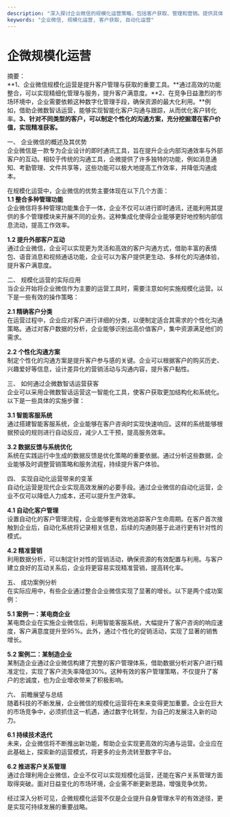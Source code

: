 ```yaml
---
description: "深入探讨企业微信的规模化运营策略，包括客户获取、管理和营销。提供具体方法和案例分析，助力企业提升效率与效益。"
keywords: "企业微信, 规模化运营, 客户获取, 自动化运营"
---
```

# 企微规模化运营

摘要：  
**1、企业微信规模化运营是提升客户管理与获取的重要工具。**通过高效的功能整合，可以实现精细化管理与服务，提升客户满意度。**2、在竞争日益激烈的市场环境中，企业需要依赖这种数字化管理手段，确保资源的最大化利用。**例如，借助企微数智话运营，能够实现智能化客户沟通与跟踪，从而优化客户转化率。**3、针对不同类型的客户，可以制定个性化的沟通方案，充分挖掘潜在客户价值，实现精准获客。**

一、 企业微信的概述及其优势  
企业微信是一款专为企业设计的即时通讯工具，旨在提升企业内部沟通效率与外部客户的互动。相较于传统的沟通工具，企微提供了许多独特的功能，例如消息通知、考勤管理、文件共享等，这些功能可以极大地提高工作效率，并降低沟通成本。

在规模化运营中，企业微信的优势主要体现在以下几个方面：  
**1.1 整合多种管理功能**  
企业微信将多种管理功能集合于一体，企业不仅可以进行即时通讯，还能利用其提供的多个管理模块来开展不同的业务。这种集成化使得企业能够更好地控制内部信息流动，提高工作效率。

**1.2 提升外部客户互动**  
通过企业微信，企业可以实现更为灵活和高效的客户沟通方式，借助丰富的表情包、语音消息和视频通话功能，企业可以为客户提供更生动、多样化的沟通体验，提升客户满意度。

二、 规模化运营的实际应用  
当企业开始将企业微信作为主要的运营工具时，需要注意如何实施规模化运营。以下是一些有效的操作策略：

**2.1 精确客户分类**  
在运营过程中，企业应对客户进行详细的分类，以便制定适合其需求的个性化沟通策略。通过对客户数据的分析，企业能够识别出高价值客户，集中资源满足他们的需求。

**2.2 个性化沟通方案**  
制定个性化的沟通方案是提升客户参与感的关键。企业可以根据客户的购买历史、兴趣爱好等信息，设计差异化的营销活动与沟通内容，提升客户黏性。

三、 如何通过企微数智话运营获客  
企业可以采用企微数智话运营这一智能化工具，使客户获取更加结构化和系统化。以下是一些具体的实施步骤：

**3.1 智能客服系统**  
通过搭建智能客服系统，企业能够在客户咨询时实现快速响应。这样的系统能够根据预设的规则进行自动反应，减少人工干预，提高服务效率。

**3.2 数据反馈与系统优化**  
系统在实践运行中生成的数据反馈是优化策略的重要依据。通过分析这些数据，企业能够及时调整营销策略和服务流程，持续提升客户体验。

四、 实现自动化运营带来的变革  
自动化运营是现代企业实现高效发展的必要手段。通过企业微信的自动化运营，企业不仅可以降低人力成本，还可以提升生产效率。

**4.1 自动化客户管理**  
设置自动化的客户管理流程，企业能够更有效地追踪客户生命周期。在客户首次接触到企业后，自动化系统将记录相关信息，后续的沟通则基于此进行更有针对性的模式。

**4.2 精准营销**  
利用数据分析，可以制定针对性的营销活动，确保资源的有效配置与利用。与客户建立良好的互动关系后，企业将更容易实现精准营销，提高转化率。

五、 成功案例分析  
在实际应用中，有些企业通过整合企业微信实现了显著的增长。以下是两个成功案例：

**5.1 案例一：某电商企业**  
某电商企业在实施企业微信后，利用智能客服系统，大幅提升了客户咨询的响应速度，客户满意度提升至95%。此外，通过个性化的促销活动，实现了显著的销售增长。

**5.2 案例二：某制造企业**  
某制造企业通过企业微信构建了完整的客户管理体系，借助数据分析对客户进行精准定位，实现了客户流失率降低30%。这种有效的客户管理策略，不仅提升了客户的忠诚度，也为企业增收带来了积极影响。

六、 前瞻展望与总结  
随着科技的不断发展，企业微信的规模化运营将在未来变得更加重要。企业在巨大的市场竞争中，必须抓住这一机遇，通过数字化转型，为自己的发展注入新的动力。

**6.1 持续技术迭代**  
未来，企业微信将不断推出新功能，帮助企业实现更高效的沟通与运营。企业应在此基础上，探索新的运营模式，将更多的业务流转至数字平台。

**6.2 推进客户关系管理**  
通过合理利用企业微信，企业不仅可以实现规模化运营，还能在客户关系管理方面取得突破。面对日益变化的市场环境，企业需不断更新思路，增强竞争优势。

经过深入分析可见，企微规模化运营不仅是企业提升自身管理水平的有效途径，更是实现可持续发展的重要战略。
